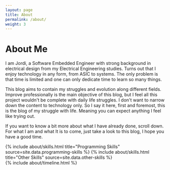 ```yaml
---
layout: page
title: About
permalink: /about/
weight: 3
---
```


# **About Me**

I am Jordi, a Software Embedded Engineer with strong background in electrical design from my Electrical Engineering studies. Turns out that I enjoy technology in any form, from ASIC to systems. The only problem is that time is limited and one can only dedicate time to learn so many things.

This blog aims to contain my struggles and evolution along different fields. Improve professionally is the main objective of this blog, but I feel all this project wouldn't be complete with daily life struggles. I don't want to narrow down the content to technology only. So I say it here, first and foremost, this is the blog of my struggle with life. Meaning you can expect anything I feel like trying out.

If you want to know a bit more about what I have already done, scroll down. For what I am and what It is to come, just take a look to this blog, I hope you have a good time.

<div class="row">
{% include about/skills.html title="Programming Skills" source=site.data.programming-skills %}
{% include about/skills.html title="Other Skills" source=site.data.other-skills %}
</div>

<div class="row">
{% include about/timeline.html %}
</div>